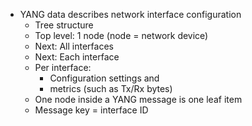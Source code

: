 - YANG data describes network interface configuration
    - Tree structure
    - Top level: 1 node (node = network device)
    - Next: All interfaces
    - Next: Each interface
    - Per interface:
        - Configuration settings and
        - metrics (such as Tx/Rx bytes)
    - One node inside a YANG message is one leaf item
    - Message key = interface ID

